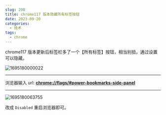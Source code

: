 ```yaml
---
slug: 208
title: chrome117 版本隐藏所有标签按钮
date: 2023-09-20
categories: 
  - 技术
tags:
  - chrome
---
```


chrome117 版本更新后标签栏多了一个【所有标签】按钮，相当别扭，通过设置可以隐藏。

![1695180000022](https://imgurl.zishu.me/images/1695180000022.jpg)

---

浏览器输入 url: **[chrome://flags/#power-bookmarks-side-panel](chrome://flags/#power-bookmarks-side-panel)**

---

![1695180063755](https://imgurl.zishu.me/images/1695180063755.jpg)

改成 `Disabled` 重启浏览器即可。
